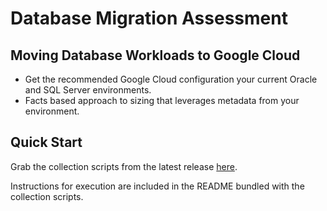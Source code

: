 # Database Migration Assessment

## Moving Database Workloads to Google Cloud

- Get the recommended Google Cloud configuration your current Oracle and SQL Server environments.
- Facts based approach to sizing that leverages metadata from your environment.

## Quick Start

Grab the collection scripts from the latest release [here](https://github.com/GoogleCloudPlatform/database-assessment/releases/latest/download/db-migration-assessment-collection-scripts-oracle.zip).

Instructions for execution are included in the README bundled with the collection scripts.
